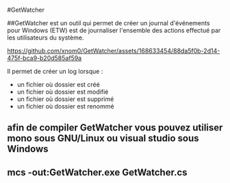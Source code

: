 #GetWatcher

##GetWatcher est un outil qui permet de créer un journal d'événements pour Windows (ETW) est de journaliser l'ensemble des actions effectué par les utilisateurs du système.


https://github.com/xnom0/GetWatcher/assets/168633454/88da5f0b-2d14-475f-bca9-b20d585af59a


Il permet de créer un log lorsque :
- un fichier où dossier est créé
- un fichier où dossier est modifié
- un fichier où dossier est supprimé
- un fichier où dossier est renommé

afin de compiler GetWatcher vous pouvez utiliser mono sous GNU/Linux ou visual studio sous Windows
-
mcs -out:GetWatcher.exe GetWatcher.cs
-
